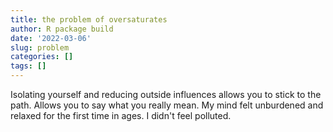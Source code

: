```yaml
---
title: the problem of oversaturates
author: R package build
date: '2022-03-06'
slug: problem
categories: []
tags: []
---
```


Isolating yourself and reducing outside influences allows you to stick to the path. Allows you to say what you really mean. My mind felt unburdened and relaxed for the first time in ages. I didn't feel polluted.

<!--[*musings.*]({{< ref "musings.md" >}})-->

<!--[*home.*]({{< ref "_index.md" >}})-->